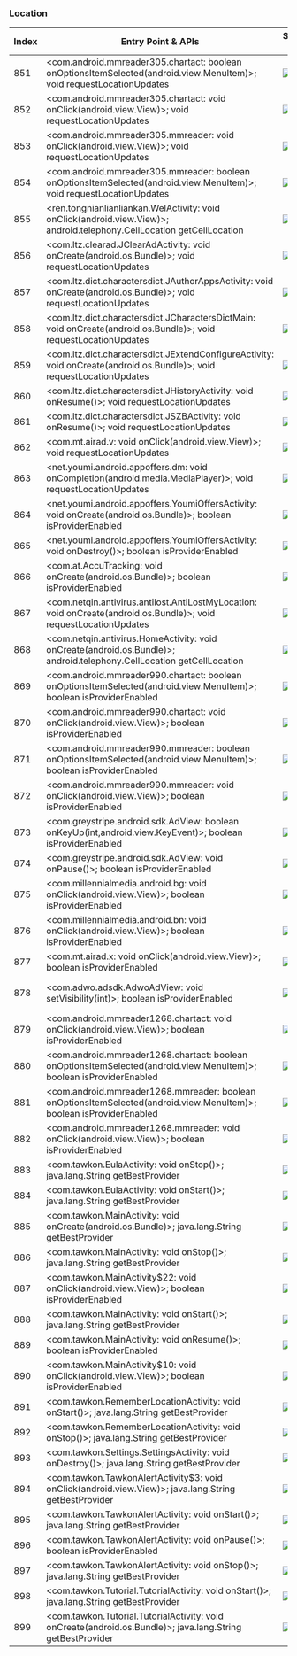 ### Location
| Index | Entry Point & APIs | Screen shot | Resource id | Label |
| ------------- | ------------- | ------------- |-------------|-------------|
| 851 | <com.android.mmreader305.chartact: boolean onOptionsItemSelected(android.view.MenuItem)>; void requestLocationUpdates | ![](D:\COSMOS\output\py\Drebin\VirusShare_Android_20130506\VirusShare_2cbf163d85bd4f60ab9f055b825087e9\com.android.mmreader305.chartact.png) |  | |
| 852 | <com.android.mmreader305.chartact: void onClick(android.view.View)>; void requestLocationUpdates | ![](D:\COSMOS\output\py\Drebin\VirusShare_Android_20130506\VirusShare_2cbf163d85bd4f60ab9f055b825087e9\com.android.mmreader305.chartact.png) |  | |
| 853 | <com.android.mmreader305.mmreader: void onClick(android.view.View)>; void requestLocationUpdates | ![](D:\COSMOS\output\py\Drebin\VirusShare_Android_20130506\VirusShare_2cbf163d85bd4f60ab9f055b825087e9\com.android.mmreader305.mmreader.png) |  | |
| 854 | <com.android.mmreader305.mmreader: boolean onOptionsItemSelected(android.view.MenuItem)>; void requestLocationUpdates | ![](D:\COSMOS\output\py\Drebin\VirusShare_Android_20130506\VirusShare_2cbf163d85bd4f60ab9f055b825087e9\com.android.mmreader305.mmreader.png) |  | |
| 855 | <ren.tongnianlianliankan.WelActivity: void onClick(android.view.View)>; android.telephony.CellLocation getCellLocation | ![](D:\COSMOS\output\py\Drebin\VirusShare_Android_20130506\VirusShare_2cd305798c4dc517531bc3e45d17e1a2\ren.tongnianlianliankan.WelActivity.png) |  | |
| 856 | <com.ltz.clearad.JClearAdActivity: void onCreate(android.os.Bundle)>; void requestLocationUpdates | ![](D:\COSMOS\output\py\Drebin\VirusShare_Android_20130506\VirusShare_2d6497dbaff78e6b0d9a2f3246c301f5\com.ltz.clearad.JClearAdActivity.png) |  | |
| 857 | <com.ltz.dict.charactersdict.JAuthorAppsActivity: void onCreate(android.os.Bundle)>; void requestLocationUpdates | ![](D:\COSMOS\output\py\Drebin\VirusShare_Android_20130506\VirusShare_2d6497dbaff78e6b0d9a2f3246c301f5\com.ltz.dict.charactersdict.JAuthorAppsActivity.png) |  | |
| 858 | <com.ltz.dict.charactersdict.JCharactersDictMain: void onCreate(android.os.Bundle)>; void requestLocationUpdates | ![](D:\COSMOS\output\py\Drebin\VirusShare_Android_20130506\VirusShare_2d6497dbaff78e6b0d9a2f3246c301f5\com.ltz.dict.charactersdict.JCharactersDictMain.png) |  | |
| 859 | <com.ltz.dict.charactersdict.JExtendConfigureActivity: void onCreate(android.os.Bundle)>; void requestLocationUpdates | ![](D:\COSMOS\output\py\Drebin\VirusShare_Android_20130506\VirusShare_2d6497dbaff78e6b0d9a2f3246c301f5\com.ltz.dict.charactersdict.JExtendConfigureActivity.png) |  | |
| 860 | <com.ltz.dict.charactersdict.JHistoryActivity: void onResume()>; void requestLocationUpdates | ![](D:\COSMOS\output\py\Drebin\VirusShare_Android_20130506\VirusShare_2d6497dbaff78e6b0d9a2f3246c301f5\com.ltz.dict.charactersdict.JHistoryActivity.png) |  | |
| 861 | <com.ltz.dict.charactersdict.JSZBActivity: void onResume()>; void requestLocationUpdates | ![](D:\COSMOS\output\py\Drebin\VirusShare_Android_20130506\VirusShare_2d6497dbaff78e6b0d9a2f3246c301f5\com.ltz.dict.charactersdict.JSZBActivity.png) |  | |
| 862 | <com.mt.airad.v: void onClick(android.view.View)>; void requestLocationUpdates | ![](D:\COSMOS\output\py\Drebin\VirusShare_Android_20130506\VirusShare_2d6497dbaff78e6b0d9a2f3246c301f5\com.mt.airad.MultiAD.png) |  | |
| 863 | <net.youmi.android.appoffers.dm: void onCompletion(android.media.MediaPlayer)>; void requestLocationUpdates | ![](D:\COSMOS\output\py\Drebin\VirusShare_Android_20130506\VirusShare_2d6497dbaff78e6b0d9a2f3246c301f5\net.youmi.android.appoffers.YoumiOffersActivity.png) |  | |
| 864 | <net.youmi.android.appoffers.YoumiOffersActivity: void onCreate(android.os.Bundle)>; boolean isProviderEnabled | ![](D:\COSMOS\output\py\Drebin\VirusShare_Android_20130506\VirusShare_fad81626c3dc0d7af60d58b434c11d3d\net.youmi.android.appoffers.YoumiOffersActivity.png) |  | |
| 865 | <net.youmi.android.appoffers.YoumiOffersActivity: void onDestroy()>; boolean isProviderEnabled | ![](D:\COSMOS\output\py\Drebin\VirusShare_Android_20130506\VirusShare_8cd3b9522274ccb52488346452973c29\net.youmi.android.appoffers.YoumiOffersActivity.png) |  | |
| 866 | <com.at.AccuTracking: void onCreate(android.os.Bundle)>; boolean isProviderEnabled | ![](D:\COSMOS\output\py\Drebin\VirusShare_Android_20130506\VirusShare_2e623cedd221771197e0a42f4164eeeb\com.at.AccuTracking.png) |  | |
| 867 | <com.netqin.antivirus.antilost.AntiLostMyLocation: void onCreate(android.os.Bundle)>; void requestLocationUpdates | ![](D:\COSMOS\output\py\Drebin\VirusShare_Android_20130506\VirusShare_2ebf5292505317771bbb458c17667437\com.netqin.antivirus.antilost.AntiLostMyLocation.png) |  | |
| 868 | <com.netqin.antivirus.HomeActivity: void onCreate(android.os.Bundle)>; android.telephony.CellLocation getCellLocation | ![](D:\COSMOS\output\py\Drebin\VirusShare_Android_20130506\VirusShare_2ebf5292505317771bbb458c17667437\com.netqin.antivirus.HomeActivity.png) |  | |
| 869 | <com.android.mmreader990.chartact: boolean onOptionsItemSelected(android.view.MenuItem)>; boolean isProviderEnabled | ![](D:\COSMOS\output\py\Drebin\VirusShare_Android_20130506\VirusShare_2f2213b60ee22951ce2567a5a369a91c\com.android.mmreader990.chartact.png) |  | |
| 870 | <com.android.mmreader990.chartact: void onClick(android.view.View)>; boolean isProviderEnabled | ![](D:\COSMOS\output\py\Drebin\VirusShare_Android_20130506\VirusShare_2f2213b60ee22951ce2567a5a369a91c\com.android.mmreader990.chartact.png) |  | |
| 871 | <com.android.mmreader990.mmreader: boolean onOptionsItemSelected(android.view.MenuItem)>; boolean isProviderEnabled | ![](D:\COSMOS\output\py\Drebin\VirusShare_Android_20130506\VirusShare_2f2213b60ee22951ce2567a5a369a91c\com.android.mmreader990.mmreader.png) |  | |
| 872 | <com.android.mmreader990.mmreader: void onClick(android.view.View)>; boolean isProviderEnabled | ![](D:\COSMOS\output\py\Drebin\VirusShare_Android_20130506\VirusShare_2f2213b60ee22951ce2567a5a369a91c\com.android.mmreader990.mmreader.png) |  | |
| 873 | <com.greystripe.android.sdk.AdView: boolean onKeyUp(int,android.view.KeyEvent)>; boolean isProviderEnabled | ![](D:\COSMOS\output\py\Drebin\VirusShare_Android_20130506\VirusShare_d85ca3b3efdec40b090cce67591160db\com.greystripe.android.sdk.AdView.png) |  | |
| 874 | <com.greystripe.android.sdk.AdView: void onPause()>; boolean isProviderEnabled | ![](D:\COSMOS\output\py\Drebin\VirusShare_Android_20130506\VirusShare_d85ca3b3efdec40b090cce67591160db\com.greystripe.android.sdk.AdView.png) |  | |
| 875 | <com.millennialmedia.android.bg: void onClick(android.view.View)>; boolean isProviderEnabled | ![](D:\COSMOS\output\py\Drebin\VirusShare_Android_20130506\VirusShare_b9a8c1abb0daa6cda080a763502f91d1\com.millennialmedia.android.VideoPlayer.png) |  | |
| 876 | <com.millennialmedia.android.bn: void onClick(android.view.View)>; boolean isProviderEnabled | ![](D:\COSMOS\output\py\Drebin\VirusShare_Android_20130506\VirusShare_b9a8c1abb0daa6cda080a763502f91d1\com.millennialmedia.android.VideoPlayer.png) |  | |
| 877 | <com.mt.airad.x: void onClick(android.view.View)>; boolean isProviderEnabled | ![](D:\COSMOS\output\py\Drebin\VirusShare_Android_20130506\VirusShare_b9a8c1abb0daa6cda080a763502f91d1\com.mt.airad.MultiAD.png) |  | |
| 878 | <com.adwo.adsdk.AdwoAdView: void setVisibility(int)>; boolean isProviderEnabled | ![](D:\COSMOS\output\py\Drebin\VirusShare_Android_20130506\VirusShare_4879feeef4e403fb6676d285af1c9ad0\com.dangerb.ninetest2.RumenActivity.png) | {'2131230767': <sensitive_component.SensitiveComponent.SensitiveView object at 0x000001D8DEB087B8>} | |
| 879 | <com.android.mmreader1268.chartact: void onClick(android.view.View)>; boolean isProviderEnabled | ![](D:\COSMOS\output\py\Drebin\VirusShare_Android_20130506\VirusShare_2ff6ea987053e44ad6d22c34c56463a1\com.android.mmreader1268.chartact.png) |  | |
| 880 | <com.android.mmreader1268.chartact: boolean onOptionsItemSelected(android.view.MenuItem)>; boolean isProviderEnabled | ![](D:\COSMOS\output\py\Drebin\VirusShare_Android_20130506\VirusShare_2ff6ea987053e44ad6d22c34c56463a1\com.android.mmreader1268.chartact.png) |  | |
| 881 | <com.android.mmreader1268.mmreader: boolean onOptionsItemSelected(android.view.MenuItem)>; boolean isProviderEnabled | ![](D:\COSMOS\output\py\Drebin\VirusShare_Android_20130506\VirusShare_2ff6ea987053e44ad6d22c34c56463a1\com.android.mmreader1268.mmreader.png) |  | |
| 882 | <com.android.mmreader1268.mmreader: void onClick(android.view.View)>; boolean isProviderEnabled | ![](D:\COSMOS\output\py\Drebin\VirusShare_Android_20130506\VirusShare_2ff6ea987053e44ad6d22c34c56463a1\com.android.mmreader1268.mmreader.png) |  | |
| 883 | <com.tawkon.EulaActivity: void onStop()>; java.lang.String getBestProvider | ![](D:\COSMOS\output\py\Drebin\VirusShare_Android_20130506\VirusShare_f5ee0a1035d2df1419f9b51ecf6c256f\com.tawkon.EulaActivity.png) |  | |
| 884 | <com.tawkon.EulaActivity: void onStart()>; java.lang.String getBestProvider | ![](D:\COSMOS\output\py\Drebin\VirusShare_Android_20130506\VirusShare_f5ee0a1035d2df1419f9b51ecf6c256f\com.tawkon.EulaActivity.png) |  | |
| 885 | <com.tawkon.MainActivity: void onCreate(android.os.Bundle)>; java.lang.String getBestProvider | ![](D:\COSMOS\output\py\Drebin\VirusShare_Android_20130506\VirusShare_f5ee0a1035d2df1419f9b51ecf6c256f\com.tawkon.MainActivity.png) |  | |
| 886 | <com.tawkon.MainActivity: void onStop()>; java.lang.String getBestProvider | ![](D:\COSMOS\output\py\Drebin\VirusShare_Android_20130506\VirusShare_f5ee0a1035d2df1419f9b51ecf6c256f\com.tawkon.MainActivity.png) |  | |
| 887 | <com.tawkon.MainActivity$22: void onClick(android.view.View)>; boolean isProviderEnabled | ![](D:\COSMOS\output\py\Drebin\VirusShare_Android_20130506\VirusShare_f5ee0a1035d2df1419f9b51ecf6c256f\com.tawkon.MainActivity.png) | {'2131165264': <sensitive_component.SensitiveComponent.SensitiveView object at 0x000001D8DF5ABDA0>} | |
| 888 | <com.tawkon.MainActivity: void onStart()>; java.lang.String getBestProvider | ![](D:\COSMOS\output\py\Drebin\VirusShare_Android_20130506\VirusShare_f5ee0a1035d2df1419f9b51ecf6c256f\com.tawkon.MainActivity.png) |  | |
| 889 | <com.tawkon.MainActivity: void onResume()>; boolean isProviderEnabled | ![](D:\COSMOS\output\py\Drebin\VirusShare_Android_20130506\VirusShare_f5ee0a1035d2df1419f9b51ecf6c256f\com.tawkon.MainActivity.png) |  | |
| 890 | <com.tawkon.MainActivity$10: void onClick(android.view.View)>; boolean isProviderEnabled | ![](D:\COSMOS\output\py\Drebin\VirusShare_Android_20130506\VirusShare_f5ee0a1035d2df1419f9b51ecf6c256f\com.tawkon.MainActivity.png) | {'2131165385': <sensitive_component.SensitiveComponent.SensitiveView object at 0x000001D8DF5ABBE0>} | |
| 891 | <com.tawkon.RememberLocationActivity: void onStart()>; java.lang.String getBestProvider | ![](D:\COSMOS\output\py\Drebin\VirusShare_Android_20130506\VirusShare_f5ee0a1035d2df1419f9b51ecf6c256f\com.tawkon.RememberLocationActivity.png) |  | |
| 892 | <com.tawkon.RememberLocationActivity: void onStop()>; java.lang.String getBestProvider | ![](D:\COSMOS\output\py\Drebin\VirusShare_Android_20130506\VirusShare_f5ee0a1035d2df1419f9b51ecf6c256f\com.tawkon.RememberLocationActivity.png) |  | |
| 893 | <com.tawkon.Settings.SettingsActivity: void onDestroy()>; java.lang.String getBestProvider | ![](D:\COSMOS\output\py\Drebin\VirusShare_Android_20130506\VirusShare_302d0694ded50868a83fc46f1e960e76\com.tawkon.Settings.SettingsActivity.png) |  | |
| 894 | <com.tawkon.TawkonAlertActivity$3: void onClick(android.view.View)>; java.lang.String getBestProvider | ![](D:\COSMOS\output\py\Drebin\VirusShare_Android_20130506\VirusShare_f5ee0a1035d2df1419f9b51ecf6c256f\com.tawkon.TawkonAlertActivity.png) |  | |
| 895 | <com.tawkon.TawkonAlertActivity: void onStart()>; java.lang.String getBestProvider | ![](D:\COSMOS\output\py\Drebin\VirusShare_Android_20130506\VirusShare_f5ee0a1035d2df1419f9b51ecf6c256f\com.tawkon.TawkonAlertActivity.png) |  | |
| 896 | <com.tawkon.TawkonAlertActivity: void onPause()>; boolean isProviderEnabled | ![](D:\COSMOS\output\py\Drebin\VirusShare_Android_20130506\VirusShare_f5ee0a1035d2df1419f9b51ecf6c256f\com.tawkon.TawkonAlertActivity.png) |  | |
| 897 | <com.tawkon.TawkonAlertActivity: void onStop()>; java.lang.String getBestProvider | ![](D:\COSMOS\output\py\Drebin\VirusShare_Android_20130506\VirusShare_f5ee0a1035d2df1419f9b51ecf6c256f\com.tawkon.TawkonAlertActivity.png) |  | |
| 898 | <com.tawkon.Tutorial.TutorialActivity: void onStart()>; java.lang.String getBestProvider | ![](D:\COSMOS\output\py\Drebin\VirusShare_Android_20130506\VirusShare_f5ee0a1035d2df1419f9b51ecf6c256f\com.tawkon.Tutorial.TutorialActivity.png) |  | |
| 899 | <com.tawkon.Tutorial.TutorialActivity: void onCreate(android.os.Bundle)>; java.lang.String getBestProvider | ![](D:\COSMOS\output\py\Drebin\VirusShare_Android_20130506\VirusShare_f5ee0a1035d2df1419f9b51ecf6c256f\com.tawkon.Tutorial.TutorialActivity.png) |  | |
